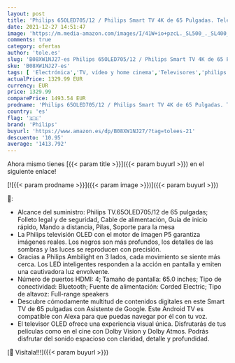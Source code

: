```yaml
---
layout: post
title: 'Philips 65OLED705/12 / Philips Smart TV 4K de 65 Pulgadas. Televisión OLED UHD con Ambilight/Ideal para Netflix y Gaming/Asistente de Google y Alexa/Android TV  HDR  Dolby Vision - Atmos / 65"'
date: 2021-12-27 14:51:47
image: 'https://m.media-amazon.com/images/I/41W+io+pzcL._SL500_._SL400_.jpg'
comments: true
category: ofertas
author: 'tole.es'
slug: 'B08XW1NJ27-es Philips 65OLED705/12 / Philips Smart TV 4K de 65 Pulgadas....'
sku: 'B08XW1NJ27-es'
tags: [ 'Electrónica','TV, vídeo y home cinema','Televisores','philips','smart','tv', ]
actualPrice: 1329.99 EUR
currency: EUR
price: 1329.99
comparePrice: 1493.54 EUR
prodname: 'Philips 65OLED705/12 / Philips Smart TV 4K de 65 Pulgadas. Televisión OLED UHD con Ambilight/Ideal para Netflix y Gaming/Asistente de Google y Alexa/Android TV  HDR  Dolby Vision - Atmos / 65"'
country: 'es'
flag: '🇪🇸'
brand: 'Philips'
buyurl: 'https://www.amazon.es/dp/B08XW1NJ27/?tag=tolees-21'
descuento: '10.95'
average: '1413.792'
---
```


Ahora mismo tienes [{{< param title >}}]({{< param buyurl >}}) en el siguiente enlace!

[![{{< param prodname >}}]({{< param image >}})]({{< param buyurl >}})

🔎:

- Alcance del suministro: Philips TV.65OLED705/12 de 65 pulgadas; Folleto legal y de seguridad, Cable de alimentación, Guía de inicio rápido, Mando a distancia, Pilas, Soporte para la mesa
- La Philips televisión OLED con el motor de imagen P5 garantiza imágenes reales. Los negros son más profundos, los detalles de las sombras y las luces se reproducen con precisión.
- Gracias a Philips Ambilight en 3 lados, cada movimiento se siente más cerca. Los LED inteligentes responden a la acción en pantalla y emiten una cautivadora luz envolvente.
- Número de puertos HDMI: 4; Tamaño de pantalla: 65.0 inches; Tipo de conectividad: Bluetooth; Fuente de alimentación: Corded Electric; Tipo de altavoz: Full-range speakers
- Descubre cómodamente multitud de contenidos digitales en este Smart TV de 65 pulgadas con Asistente de Google. Este Android TV es compatible con Alexa para que puedas navegar por él con tu voz.
- El televisor OLED ofrece una experiencia visual única. Disfrutarás de tus películas como en el cine con Dolby Vision y Dolby Atmos. Podrás disfrutar del sonido espacioso con claridad, detalle y profundidad.

[🛒 Visítala!!!]({{< param buyurl >}})
